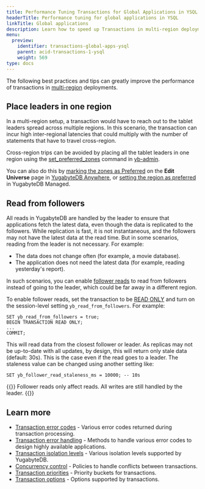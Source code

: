 ```yaml
---
title: Performance Tuning Transactions for Global Applications in YSQL
headerTitle: Performance tuning for global applications in YSQL
linkTitle: Global applications
description: Learn how to speed up Transactions in multi-region deployments in YSQL.
menu:
  preview:
    identifier: transactions-global-apps-ysql
    parent: acid-transactions-1-ysql
    weight: 569
type: docs
---
```


The following best practices and tips can greatly improve the performance of transactions in [multi-region](../../../../explore/multi-region-deployments/) deployments.

## Place leaders in one region

In a multi-region setup, a transaction would have to reach out to the tablet leaders spread across multiple regions. In this scenario, the transaction can incur high inter-regional latencies that could multiply with the number of statements that have to travel cross-region.

Cross-region trips can be avoided by placing all the tablet leaders in one region using the [set_preferred_zones](../../../../admin/yb-admin/#set-preferred-zones) command in [yb-admin](../../../../admin/yb-admin/).

You can also do this by [marking the zones as Preferred](../../../../yugabyte-platform/manage-deployments/edit-universe/) on the **Edit Universe** page in [YugabyteDB Anywhere](../../../../yugabyte-platform/), or [setting the region as preferred](../../../../yugabyte-cloud/cloud-basics/create-clusters/create-clusters-multisync/#preferred-region) in YugabyteDB Managed.

## Read from followers

All reads in YugabyteDB are handled by the leader to ensure that applications fetch the latest data, even though the data is replicated to the followers. While replication is fast, it is not instantaneous, and the followers may not have the latest data at the read time. But in some scenarios, reading from the leader is not necessary. For example:

- The data does not change often (for example, a movie database).
- The application does not need the latest data (for example, reading yesterday's report).

In such scenarios, you can enable [follower reads](../../../../explore/ysql-language-features/going-beyond-sql/follower-reads-ysql/) to read from followers instead of going to the leader, which could be far away in a different region.

To enable follower reads, set the transaction to be [READ ONLY](../../../../api/ysql/the-sql-language/statements/txn_set/#read-only-mode) and turn on the session-level setting `yb_read_from_followers`. For example:

```plpgsql
SET yb_read_from_followers = true;
BEGIN TRANSACTION READ ONLY;
...
COMMIT;
```

This will read data from the closest follower or leader. As replicas may not be up-to-date with all updates, by design, this will return only stale data (default: 30s). This is the case even if the read goes to a leader. The staleness value can be changed using another setting like:

```plpgsql
SET yb_follower_read_staleness_ms = 10000; -- 10s
```

{{<note title="Note">}}
Follower reads only affect reads. All writes are still handled by the leader.
{{</note>}}

## Learn more

- [Transaction error codes](../transactions-errorcodes-ysql/) - Various error codes returned during transaction processing.
- [Transaction error handling](../transactions-retries-ysql/) - Methods to handle various error codes to design highly available applications.
- [Transaction isolation levels](../../../../architecture/transactions/isolation-levels/) - Various isolation levels supported by YugabyteDB.
- [Concurrency control](../../../../architecture/transactions/concurrency-control/) - Policies to handle conflicts between transactions.
- [Transaction priorities](../../../../architecture/transactions/transaction-priorities/) - Priority buckets for transactions.
- [Transaction options](../../../../explore/transactions/distributed-transactions-ysql/#transaction-options) - Options supported by transactions.
